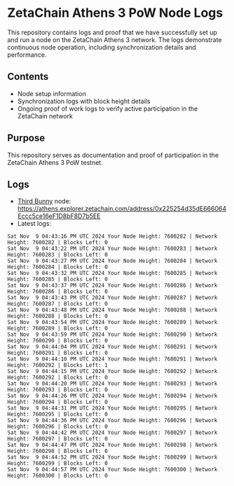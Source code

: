 # ZetaChain Athens 3 PoW Node Logs
This repository contains logs and proof that we have successfully set up and run a node on the ZetaChain Athens 3 network. The logs demonstrate continuous node operation, including synchronization details and performance.

## Contents
- Node setup information
- Synchronization logs with block height details
- Ongoing proof of work logs to verify active participation in the ZetaChain network

## Purpose
This repository serves as documentation and proof of participation in the ZetaChain Athens 3 PoW testnet.

## Logs

- [Third Bunny](https://thirdbunny.xyz/) node: https://athens.explorer.zetachain.com/address/0x225254d35dE666064Eccc5ce16eF1D8bF8D7b5EE
- Latest logs:
```
Sat Nov  9 04:43:16 PM UTC 2024 Your Node Height: 7600282 | Network Height: 7600282 | Blocks Left: 0
Sat Nov  9 04:43:22 PM UTC 2024 Your Node Height: 7600283 | Network Height: 7600283 | Blocks Left: 0
Sat Nov  9 04:43:27 PM UTC 2024 Your Node Height: 7600284 | Network Height: 7600284 | Blocks Left: 0
Sat Nov  9 04:43:32 PM UTC 2024 Your Node Height: 7600285 | Network Height: 7600285 | Blocks Left: 0
Sat Nov  9 04:43:37 PM UTC 2024 Your Node Height: 7600286 | Network Height: 7600286 | Blocks Left: 0
Sat Nov  9 04:43:43 PM UTC 2024 Your Node Height: 7600287 | Network Height: 7600287 | Blocks Left: 0
Sat Nov  9 04:43:48 PM UTC 2024 Your Node Height: 7600288 | Network Height: 7600288 | Blocks Left: 0
Sat Nov  9 04:43:54 PM UTC 2024 Your Node Height: 7600289 | Network Height: 7600289 | Blocks Left: 0
Sat Nov  9 04:43:59 PM UTC 2024 Your Node Height: 7600290 | Network Height: 7600290 | Blocks Left: 0
Sat Nov  9 04:44:04 PM UTC 2024 Your Node Height: 7600291 | Network Height: 7600291 | Blocks Left: 0
Sat Nov  9 04:44:10 PM UTC 2024 Your Node Height: 7600291 | Network Height: 7600292 | Blocks Left: 1
Sat Nov  9 04:44:15 PM UTC 2024 Your Node Height: 7600292 | Network Height: 7600292 | Blocks Left: 0
Sat Nov  9 04:44:20 PM UTC 2024 Your Node Height: 7600293 | Network Height: 7600293 | Blocks Left: 0
Sat Nov  9 04:44:26 PM UTC 2024 Your Node Height: 7600294 | Network Height: 7600294 | Blocks Left: 0
Sat Nov  9 04:44:31 PM UTC 2024 Your Node Height: 7600295 | Network Height: 7600295 | Blocks Left: 0
Sat Nov  9 04:44:36 PM UTC 2024 Your Node Height: 7600296 | Network Height: 7600296 | Blocks Left: 0
Sat Nov  9 04:44:42 PM UTC 2024 Your Node Height: 7600297 | Network Height: 7600297 | Blocks Left: 0
Sat Nov  9 04:44:47 PM UTC 2024 Your Node Height: 7600298 | Network Height: 7600298 | Blocks Left: 0
Sat Nov  9 04:44:52 PM UTC 2024 Your Node Height: 7600299 | Network Height: 7600299 | Blocks Left: 0
Sat Nov  9 04:44:57 PM UTC 2024 Your Node Height: 7600300 | Network Height: 7600300 | Blocks Left: 0
```
